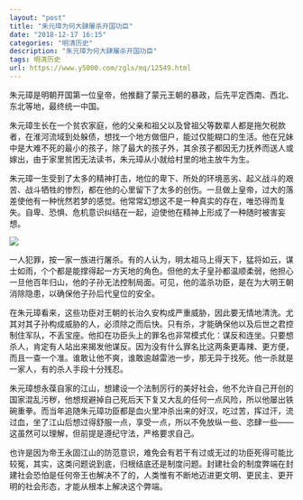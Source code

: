 ```yaml
---
layout: "post"
title: "朱元璋为何大肆屠杀开国功臣"
date: "2018-12-17 16:15"
categories: "明清历史"
description: "朱元璋为何大肆屠杀开国功臣"
tags: 明清历史
url: https://www.y5000.com/zgls/mq/12549.html
---
```






朱元璋是明朝开国第一位皇帝，他推翻了蒙元王朝的暴政，后先平定西南、西北、东北等地，最终统一中国。

朱元璋生长在一个贫农家庭，他的父亲和祖父以及曾祖父等数辈人都是拖欠税款者，在淮河流域到处躲债，想找一个地方做佃户，能过仅能糊口的生活。他在兄妹中是大难不死的最小的孩子，除了最大的孩子外，其余孩子都因无力抚养而送人或嫁出，由于家里贫困无法读书，朱元璋从小就给村里的地主放牛为生。

朱元璋一生受到了太多的精神打击，地位的卑下、所处的环境恶劣、起义战斗的艰苦、战斗牺牲的惨烈，都在他的心里留下了太多的创伤。一旦做上皇帝，过大的落差使他有一种恍然若梦的感觉。他常常幻想这不是一种真实的存在，唯恐得而复失。自卑、恐惧、危机意识纠结在一起，迫使他在精神上形成了一种随时被害妄想。

![](https://img.y5000.com/uploads/allimg/170207/8-1F20G34ZG27.jpg)

一人犯罪，按一家一族进行屠杀。有的人认为，明太祖马上得天下，猛将如云，谋士如雨，个个都是能撑得起一方天地的角色。但他的太子皇孙都温顺柔弱，他担心一旦他百年归山，他的子孙无法控制局面。可见，他的滥杀功臣，是在为大明王朝消除隐患，以确保他子孙后代皇位的安全。

在朱元璋看来，这些功臣对王朝的长治久安构成严重威胁，因此要无情地清洗。尤其对其子孙构成威胁的人，必须除之而后快。只有杀，才能确保他以及后世之君控制住军队，不丢宝座。他扣在功臣头上的罪名也非常模式化：谋反和连坐。只要想杀人，肯定有人站出来揭发他谋反。因为没有什么罪名比这两条更毒辣、更方便，而且一查一个准。谁敢让他不爽，谁敢逾越雷池一步，那无异于找死。他一杀就是一家人，有的杀人手段十分残忍。

朱元璋想永葆自家的江山，想建设一个法制厉行的美好社会，他不允许自己开创的国家混乱污秽，他想规避掉自己死后天下复又大乱的任何一点风险，所以他屡出铁碗重拳。而当年追随朱元璋功臣都是血火里冲杀出来的好汉，吃过苦，挥过汗，流过血，坐了江山后想过得舒服一点，享受一点，所以不免放纵一些、恣肆一些——这虽然可以理解，但前提是遵纪守法，严格要求自己。

也许是因为帝王永固江山的防范意识，难免会有若干有过或无过的功臣死得可能比较冤，其实，这类问题说到底，归根结底还是制度问题。封建社会的制度弊端在封建社会恐怕是任何帝王也解决不了的，人类惟有不断地迈进更文明、更民主、更开明的社会形态，才能从根本上解决这个弊端。
